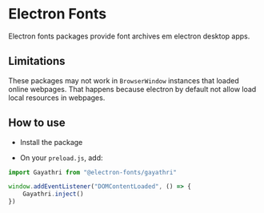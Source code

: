 # Electron Fonts

Electron fonts packages provide font archives em electron desktop apps.

## Limitations

These packages may not work in `BrowserWindow` instances that loaded online webpages. That happens because electron by default not allow load local resources in webpages.

## How to use

* Install the package

* On your `preload.js`, add:

```ts
import Gayathri from "@electron-fonts/gayathri"

window.addEventListener("DOMContentLoaded", () => {
    Gayathri.inject()
})
```
